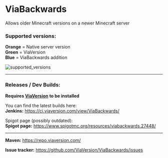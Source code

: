 # ViaBackwards

Allows older Minecraft versions on a newer Minecraft server

### Supported versions:
**Orange** = Native server version\
**Green** = ViaVersion\
**Blue** = ViaBackwards addition

![supported_versions](https://i.imgur.com/dlxakYT.png)

---

### Releases / Dev Builds:

**Requires [ViaVersion](http://viaversion.com) to be installed**
   
You can find the latest builds here:\
**Jenkins:** https://ci.viaversion.com/view/ViaBackwards/

Spigot page (possibly outdated):\
**Spigot page:** https://www.spigotmc.org/resources/viabackwards.27448/

---
  
**Maven:** https://repo.viaversion.com/  

**Issue tracker:** https://github.com/ViaVersion/ViaBackwards/issues
